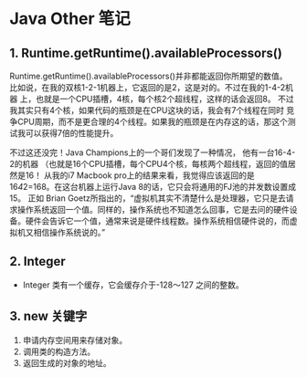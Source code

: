 # Java Other 笔记

## 1. Runtime.getRuntime().availableProcessors()
Runtime.getRuntime().availableProcessors()并非都能返回你所期望的数值。
比如说，在我的双核1-2-1机器上，它返回的是2，这是对的。不过在我的1-4-2机器 上，也就是一个CPU插槽，4核，每个核2个超线程，这样的话会返回8。
不过我其实只有4个核，如果代码的瓶颈是在CPU这块的话，我会有7个线程在同时 竞争CPU周期，而不是更合理的4个线程。如果我的瓶颈是在内存这的话，那这个测试我可以获得7倍的性能提升。

不过这还没完！Java Champions上的一个哥们发现了一种情况，
他有一台16-4-2的机器 （也就是16个CPU插槽，每个CPU4个核，每核两个超线程，返回的值居然是16！
从我的i7 Macbook pro上的结果来看，我觉得应该返回的是16*4*2=168。在这台机器上运行Java 8的话，它只会将通用的FJ池的并发数设置成15。
正如 Brian Goetz所指出的，“虚拟机其实不清楚什么是处理器，它只是去请求操作系统返回一个值。同样的，操作系统也不知道怎么回事，它是去问的硬件设备。硬件会告诉它一个值，通常来说是硬件线程数。操作系统相信硬件说的，而虚拟机又相信操作系统说的。”

## 2. Integer
* Integer 类有一个缓存，它会缓存介于-128～127 之间的整数。

## 3. new 关键字
1) 申请内存空间用来存储对象。
2) 调用类的构造方法。
3) 返回生成的对象的地址。
